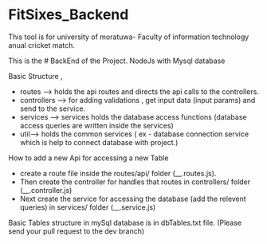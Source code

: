 # FitSixes_Backend

This tool is for university of moratuwa- Faculty of information technology anual cricket match.

This is the # BackEnd of the Project. NodeJs with Mysql database

Basic Structure ,
* routes --> holds the api routes and directs the api calls to the controllers. 
* controllers --> for adding validations , get input data (input params) and send to the service.
* services --> services holds the database access functions (database access queries are written inside the services) 
* util--> holds the common services ( ex - database connection service which is help to connect database with project.)

How to add a new Api for accessing a new Table
* create a route file inside the routes/api/ folder (__.routes.js).
* Then create the controller for handles that routes in controllers/ folder (__.controller.js)
* Next create the service for accessing the database (add the relevent queries) in services/ folder (__.service.js) 

Basic Tables structure in mySql database is in dbTables.txt file.
(Please send your pull request to the dev branch)